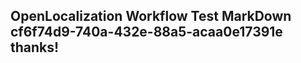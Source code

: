 <properties
ms.topic="hero-topic"
ms.test1="hero-topic"
ms.test2="test"/>

## OpenLocalization Workflow Test MarkDown cf6f74d9-740a-432e-88a5-acaa0e17391e thanks!
